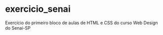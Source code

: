 # exercicio_senai
 Exercício do primeiro bloco de aulas de HTML e CSS do curso Web Design do Senai-SP
